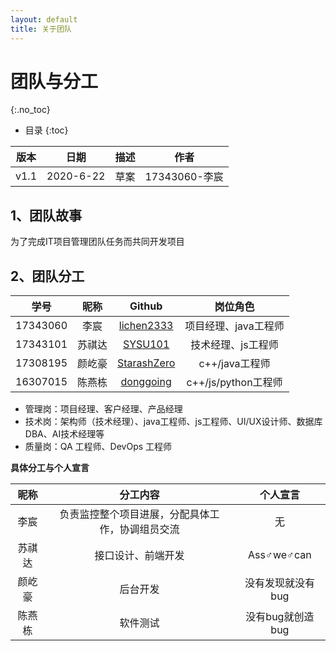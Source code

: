 ```yaml
---
layout: default
title: 关于团队
---
```


# 团队与分工
{:.no_toc}

* 目录
{:toc}

| 版本 |   日期    | 描述 |  作者   |
| :--: | :-------: | :--: | :-----: |
| v1.1 | 2020-6-22 | 草案 | 17343060-李宸|

## 1、团队故事

为了完成IT项目管理团队任务而共同开发项目

## 2、团队分工

|学号|昵称|Github|岗位角色|
|:--:|:--:|:--:|:--:|
|17343060|李宸|[lichen2333](https://github.com/lichen2333)|项目经理、java工程师|
|17343101|苏祺达|[SYSU101](https://github.com/SYSU101)|技术经理、js工程师|
|17308195|颜屹豪|[StarashZero](https://github.com/StarashZero)|c++/java工程师|
|16307015|陈燕栋|[donggoing](https://github.com/donggoing)|c++/js/python工程师|

* 管理岗：项目经理、客户经理、产品经理
* 技术岗：架构师（技术经理）、java工程师、js工程师、UI/UX设计师、数据库DBA、AI技术经理等
* 质量岗：QA 工程师、DevOps 工程师


**具体分工与个人宣言**

|昵称|分工内容|个人宣言|
|:--:|:--:|:--:|
|李宸|负责监控整个项目进展，分配具体工作，协调组员交流|无|
|苏祺达|接口设计、前端开发|Ass♂we♂can|
|颜屹豪|后台开发|没有发现就没有bug|
|陈燕栋|软件测试|没有bug就创造bug|
